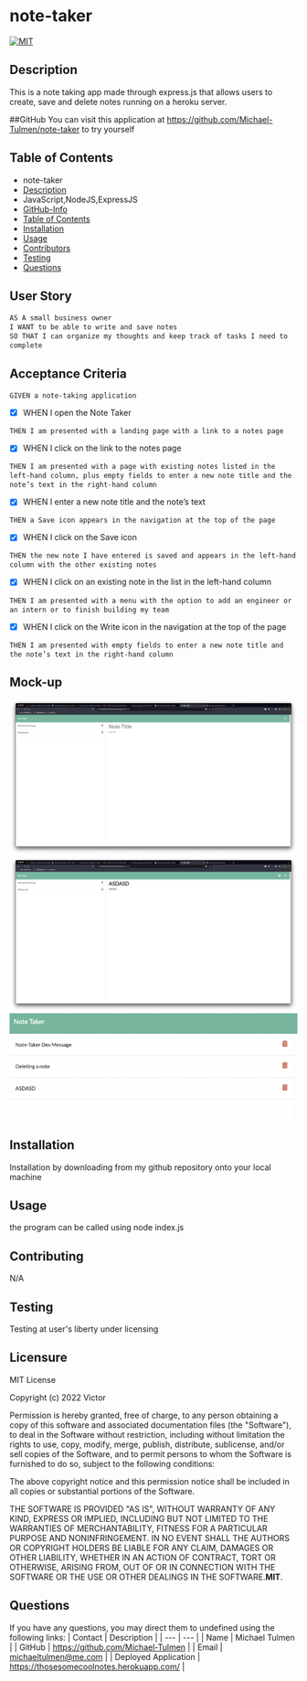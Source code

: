 
# note-taker

[![MIT](https://img.shields.io/badge/License-MIT-blue.svg)](https://opensource.org/licenses/MIT)
        
## Description
This is a note taking app made through express.js that allows users to create, save and delete notes running on a heroku server.

##GitHub
You can visit this application at https://github.com/Michael-Tulmen/note-taker to try yourself
            
## Table of Contents
- note-taker
- [Description](#description)
- JavaScript,NodeJS,ExpressJS
- [GitHub-Info](#github)
- [Table of Contents](#table-of-contents)
- [Installation](#installation)
- [Usage](#usage)
- [Contributors](#contributing)
- [Testing](#Testing)
- [Questions](#Questions)

## User Story

~~~
AS A small business owner
I WANT to be able to write and save notes
SO THAT I can organize my thoughts and keep track of tasks I need to complete
~~~

## Acceptance Criteria

~~~
GIVEN a note-taking application
~~~

- [x] WHEN I open the Note Taker
~~~
THEN I am presented with a landing page with a link to a notes page
~~~

- [x] WHEN I click on the link to the notes page
~~~
THEN I am presented with a page with existing notes listed in the left-hand column, plus empty fields to enter a new note title and the note’s text in the right-hand column
~~~

- [x] WHEN I enter a new note title and the note’s text
~~~
THEN a Save icon appears in the navigation at the top of the page
~~~

- [x] WHEN I click on the Save icon
~~~
THEN the new note I have entered is saved and appears in the left-hand column with the other existing notes
~~~

- [x] WHEN I click on an existing note in the list in the left-hand column
~~~
THEN I am presented with a menu with the option to add an engineer or an intern or to finish building my team
~~~

- [x] WHEN I click on the Write icon in the navigation at the top of the page
~~~
THEN I am presented with empty fields to enter a new note title and the note’s text in the right-hand column
~~~

## Mock-up

![Image Unavailable](./public/assets/images/overall.png)
![Image Unavailable](./public/assets/images/added_note.png)
![Image Unavailable](./public/assets/images/note_saved.png)
        
## Installation
Installation by downloading from my github repository onto your local machine
        
        
## Usage
the program can be called using node index.js
        
        
## Contributing
N/A

## Testing
Testing at user's liberty under licensing 

## Licensure
MIT License

Copyright (c) 2022 Victor

Permission is hereby granted, free of charge, to any person obtaining a copy
of this software and associated documentation files (the "Software"), to deal
in the Software without restriction, including without limitation the rights
to use, copy, modify, merge, publish, distribute, sublicense, and/or sell
copies of the Software, and to permit persons to whom the Software is
furnished to do so, subject to the following conditions:

The above copyright notice and this permission notice shall be included in all
copies or substantial portions of the Software.

THE SOFTWARE IS PROVIDED "AS IS", WITHOUT WARRANTY OF ANY KIND, EXPRESS OR
IMPLIED, INCLUDING BUT NOT LIMITED TO THE WARRANTIES OF MERCHANTABILITY,
FITNESS FOR A PARTICULAR PURPOSE AND NONINFRINGEMENT. IN NO EVENT SHALL THE
AUTHORS OR COPYRIGHT HOLDERS BE LIABLE FOR ANY CLAIM, DAMAGES OR OTHER
LIABILITY, WHETHER IN AN ACTION OF CONTRACT, TORT OR OTHERWISE, ARISING FROM,
OUT OF OR IN CONNECTION WITH THE SOFTWARE OR THE USE OR OTHER DEALINGS IN THE
SOFTWARE.**MIT**.
        
## Questions
If you have any questions, you may direct them to undefined using the following links:
| Contact | Description |
| --- | --- |
| Name | Michael Tulmen |
| GitHub | https://github.com/Michael-Tulmen |
| Email | <michaeltulmen@me.com> |
| Deployed Application | https://thosesomecoolnotes.herokuapp.com/ |

